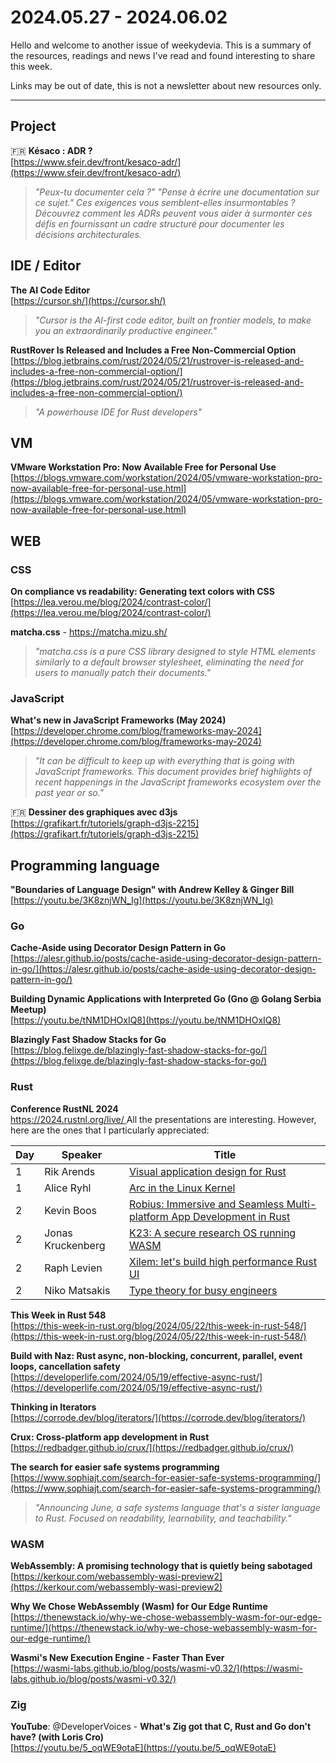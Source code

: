 # 2024.05.27 - 2024.06.02

Hello and welcome to another issue of weekydevia. This is a summary of the
resources, readings and news I've read and found interesting to share this week.

Links may be out of date, this is not a newsletter about new resources only.

-----

## Project

🇫🇷 **Késaco : ADR ?**  
[https://www.sfeir.dev/front/kesaco-adr/](https://www.sfeir.dev/front/kesaco-adr/)

> _"Peux-tu documenter cela ?" "Pense à écrire une documentation sur ce sujet."
> Ces exigences vous semblent-elles insurmontables ? Découvrez comment les ADRs
> peuvent vous aider à surmonter ces défis en fournissant un cadre structuré
> pour documenter les décisions architecturales._

## IDE / Editor

**The AI Code Editor**  
[https://cursor.sh/](https://cursor.sh/)

> _"Cursor is the AI-first code editor, built on frontier models, to make you an
> extraordinarily productive engineer."_

**RustRover Is Released and Includes a Free Non-Commercial Option**  
[https://blog.jetbrains.com/rust/2024/05/21/rustrover-is-released-and-includes-a-free-non-commercial-option/](https://blog.jetbrains.com/rust/2024/05/21/rustrover-is-released-and-includes-a-free-non-commercial-option/)

> _"A powerhouse IDE for Rust developers"_

## VM

**VMware Workstation Pro: Now Available Free for Personal Use**  
[https://blogs.vmware.com/workstation/2024/05/vmware-workstation-pro-now-available-free-for-personal-use.html](https://blogs.vmware.com/workstation/2024/05/vmware-workstation-pro-now-available-free-for-personal-use.html)

## WEB

### CSS

**On compliance vs readability: Generating text colors with CSS**  
[https://lea.verou.me/blog/2024/contrast-color/](https://lea.verou.me/blog/2024/contrast-color/)

**matcha.css** - https://matcha.mizu.sh/

> _"matcha.css is a pure CSS library designed to style HTML elements similarly
> to a default browser stylesheet, eliminating the need for users to manually
> patch their documents."_

### JavaScript

**What's new in JavaScript Frameworks (May 2024)**  
[https://developer.chrome.com/blog/frameworks-may-2024](https://developer.chrome.com/blog/frameworks-may-2024)

> _"It can be difficult to keep up with everything that is going with JavaScript
> frameworks. This document provides brief highlights of recent happenings in
> the JavaScript frameworks ecosystem over the past year or so."_

🇫🇷 **Dessiner des graphiques avec d3js**  
[https://grafikart.fr/tutoriels/graph-d3js-2215](https://grafikart.fr/tutoriels/graph-d3js-2215)

## Programming language

**"Boundaries of Language Design" with Andrew Kelley & Ginger Bill**  
[https://youtu.be/3K8znjWN_Ig](https://youtu.be/3K8znjWN_Ig)

### Go

**Cache-Aside using Decorator Design Pattern in Go**  
[https://alesr.github.io/posts/cache-aside-using-decorator-design-pattern-in-go/](https://alesr.github.io/posts/cache-aside-using-decorator-design-pattern-in-go/)

**Building Dynamic Applications with Interpreted Go (Gno @ Golang Serbia Meetup)**  
[https://youtu.be/tNM1DHOxIQ8](https://youtu.be/tNM1DHOxIQ8)

**Blazingly Fast Shadow Stacks for Go**  
[https://blog.felixge.de/blazingly-fast-shadow-stacks-for-go/](https://blog.felixge.de/blazingly-fast-shadow-stacks-for-go/)

### Rust

**Conference RustNL 2024**  
[https://2024.rustnl.org/live/  ](https://2024.rustnl.org/live/  )
All the presentations are interesting. However, here are the ones that I
particularly appreciated:

| Day | Speaker           | Title                                                                                                        |
| --- | ----------------- | ------------------------------------------------------------------------------------------------------------ |
| 1   | Rik Arends        | [Visual application design for Rust](https://youtu.be/XLefuzE-ABU?t=1150)                                    |
| 1   | Alice Ryhl        | [Arc in the Linux Kernel](https://youtu.be/XLefuzE-ABU?t=8507)                                               |
| 2   | Kevin Boos        | [Robius: Immersive and Seamless Multi-platform App Development in Rust](https://youtu.be/521NfGf7AR0?t=2940) |
| 2   | Jonas Kruckenberg | [K23: A secure research OS running WASM](https://youtu.be/521NfGf7AR0?t=9820)                                |
| 2   | Raph Levien       | [Xilem: let's build high performance Rust UI](https://youtu.be/521NfGf7AR0?t=19310)                          |
| 2   | Niko Matsakis     | [Type theory for busy engineers](https://youtu.be/521NfGf7AR0?t=25024)                                       |

**This Week in Rust 548**  
[https://this-week-in-rust.org/blog/2024/05/22/this-week-in-rust-548/](https://this-week-in-rust.org/blog/2024/05/22/this-week-in-rust-548/)

**Build with Naz: Rust async, non-blocking, concurrent, parallel, event loops,
cancellation safety**  
[https://developerlife.com/2024/05/19/effective-async-rust/](https://developerlife.com/2024/05/19/effective-async-rust/)

**Thinking in Iterators**  
[https://corrode.dev/blog/iterators/](https://corrode.dev/blog/iterators/)

**Crux: Cross-platform app development in Rust**  
[https://redbadger.github.io/crux/](https://redbadger.github.io/crux/)

**The search for easier safe systems programming**  
[https://www.sophiajt.com/search-for-easier-safe-systems-programming/](https://www.sophiajt.com/search-for-easier-safe-systems-programming/)

> _"Announcing June, a safe systems language that's a sister language to Rust.
> Focused on readability, learnability, and teachability."_

### WASM

**WebAssembly: A promising technology that is quietly being sabotaged**  
[https://kerkour.com/webassembly-wasi-preview2](https://kerkour.com/webassembly-wasi-preview2)

**Why We Chose WebAssembly (Wasm) for Our Edge Runtime**  
[https://thenewstack.io/why-we-chose-webassembly-wasm-for-our-edge-runtime/](https://thenewstack.io/why-we-chose-webassembly-wasm-for-our-edge-runtime/)

**Wasmi's New Execution Engine - Faster Than Ever**  
[https://wasmi-labs.github.io/blog/posts/wasmi-v0.32/](https://wasmi-labs.github.io/blog/posts/wasmi-v0.32/)

### Zig

**YouTube**: @DeveloperVoices - **What's Zig got that C, Rust and Go don't have?
(with Loris Cro)**  
[https://youtu.be/5_oqWE9otaE](https://youtu.be/5_oqWE9otaE)

